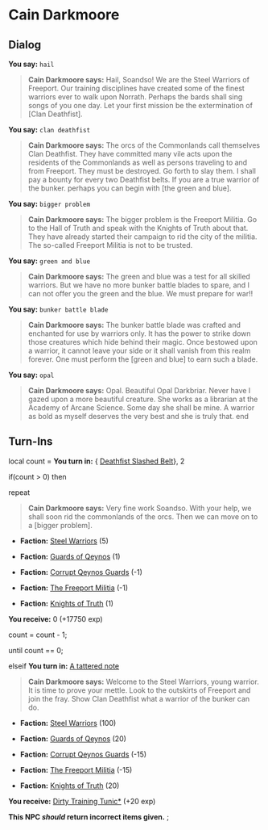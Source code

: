 # Cain Darkmoore
## Dialog

**You say:** `hail`



>**Cain Darkmoore says:** Hail, Soandso! We are the Steel Warriors of Freeport. Our training disciplines have created some of the finest warriors ever to walk upon Norrath. Perhaps the bards shall sing songs of you one day. Let your first mission be the extermination of [Clan Deathfist].

**You say:** `clan deathfist`



>**Cain Darkmoore says:** The orcs of the Commonlands call themselves Clan Deathfist. They have committed many vile acts upon the residents of the Commonlands as well as persons traveling to and from Freeport. They must be destroyed. Go forth to slay them. I shall pay a bounty for every two Deathfist belts. If you are a true warrior of the bunker. perhaps you can begin with [the green and blue].

**You say:** `bigger problem`



>**Cain Darkmoore says:** The bigger problem is the Freeport Militia. Go to the Hall of Truth and speak with the Knights of Truth about that. They have already started their campaign to rid the city of the militia. The so-called Freeport Militia is not to be trusted.

**You say:** `green and blue`



>**Cain Darkmoore says:** The green and blue was a test for all skilled warriors. But we have no more bunker battle blades to spare, and I can not offer you the green and the blue. We must prepare for war!!

**You say:** `bunker battle blade`



>**Cain Darkmoore says:**  The bunker battle blade was crafted and enchanted for use by warriors only. It has the power to strike down those creatures which hide behind their magic. Once bestowed upon a warrior, it cannot leave your side or it shall vanish from this realm forever. One must perform the [green and blue] to earn such a blade.

**You say:** `opal`



>**Cain Darkmoore says:** Opal. Beautiful Opal Darkbriar. Never have I gazed upon a more beautiful creature. She works as a librarian at the Academy of Arcane Science. Some day she shall be mine. A warrior as bold as myself deserves the very best and she is truly that.
end

## Turn-Ins




local count =  **You turn in:**  { [Deathfist Slashed Belt](/item/13916)}, 2

if(count > 0) then


repeat



>**Cain Darkmoore says:** Very fine work Soandso. With your help, we shall soon rid the commonlands of the orcs. Then we can move on to a [bigger problem].



* __Faction:__ [Steel Warriors](/faction/311) (5)



* __Faction:__ [Guards of Qeynos](/faction/262) (1)



* __Faction:__ [Corrupt Qeynos Guards](/faction/230) (-1)



* __Faction:__ [The Freeport Militia](/faction/330) (-1)



* __Faction:__ [Knights of Truth](/faction/281) (1)



 **You receive:** 0 (+17750 exp)



count = count - 1;


until count == 0;

elseif **You turn in:** [A tattered note](/item/18748)


>**Cain Darkmoore says:** Welcome to the Steel Warriors, young warrior. It is time to prove your mettle. Look to the outskirts of Freeport and join the fray. Show Clan Deathfist what a warrior of the bunker can do.


* __Faction:__ [Steel Warriors](/faction/311) (100)


* __Faction:__ [Guards of Qeynos](/faction/262) (20)


* __Faction:__ [Corrupt Qeynos Guards](/faction/230) (-15)


* __Faction:__ [The Freeport Militia](/faction/330) (-15)


* __Faction:__ [Knights of Truth](/faction/281) (20)


 **You receive:**  [Dirty Training Tunic*](/item/13572) (+20 exp)

**This NPC *should* return incorrect items given.**
;

